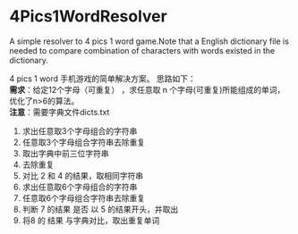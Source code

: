 ﻿# **4Pics1WordResolver**
A simple resolver to 4 pics 1 word game.Note that a English dictionary
file is needed to compare combination of characters with words existed
in the dictionary.

4 pics 1 word 手机游戏的简单解决方案。
思路如下：<br/>
**需求**：给定12个字母（可重复） ，求任意取 n 个字母(可重复)所能组成的单词，优化了n>6的算法。<br/>
**注意**：需要字典文件dicts.txt<br/>

1. 求出任意取3个字母组合的字符串
2. 任意取3个字母组合字符串去除重复
3. 取出字典中前三位字符串
4. 去除重复
5. 对比 2 和 4 的结果，取相同字符串 
6. 求出任意取6个字母组合的字符串
7. 任意取6个字母组合字符串去除重复
8. 判断 7 的结果 是否 以 5 的结果开头，并取出
9. 将8 的 结果 与字典对比，取出重复单词
